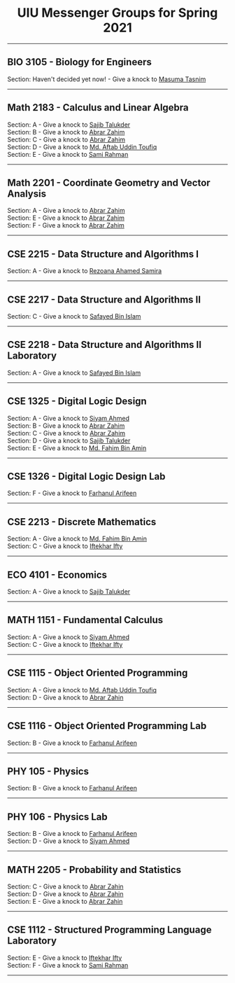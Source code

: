 <h1 align="center">  UIU Messenger Groups for Spring 2021 </h1>

<hr>

<h2> BIO 3105 - Biology for Engineers</h2>

Section: Haven't decided yet now! - Give a knock to [Masuma Tasnim](https://www.facebook.com/masuma.tasnum/) <br>

<hr>


<h2> Math 2183 - Calculus and Linear Algebra  </h2>

Section: A - Give a knock to [Sajib Talukder](https://www.facebook.com/Sajib.Hasan.Adil) <br>
Section: B - Give a knock to [Abrar Zahim](https://www.facebook.com/abrarzyn) <br>
Section: C - Give a knock to [Abrar Zahim](https://www.facebook.com/abrarzyn) <br>
Section: D - Give a knock to [Md. Aftab Uddin Toufiq](https://www.facebook.com/muddinofficials/) <br>
Section: E - Give a knock to [Sami Rahman](https://www.facebook.com/sutan.sharma.7/) <br>


<hr>



<h2> Math 2201 - Coordinate Geometry and Vector Analysis  </h2>

Section: A - Give a knock to [Abrar Zahim](https://www.facebook.com/abrarzyn) <br>
Section: E - Give a knock to [Abrar Zahim](https://www.facebook.com/abrarzyn) <br>
Section: F - Give a knock to [Abrar Zahim](https://www.facebook.com/abrarzyn) <br>


<hr>


<h2> 	CSE 2215 - Data Structure and Algorithms I </h2>

Section: A - Give a knock to [Rezoana Ahamed Samira](https://www.facebook.com/rezoanaahamed.samira/) <br>

<hr>



<h2> CSE 2217 - Data Structure and Algorithms II </h2>

Section: C - Give a knock to [Safayed Bin Islam](https://www.facebook.com/safayed.binislam.1/) <br>

<hr>

<h2> CSE 2218 - Data Structure and Algorithms II Laboratory</h2>

Section: A - Give a knock to [Safayed Bin Islam](https://www.facebook.com/safayed.binislam.1/) <br>

<hr>

<h2> CSE 1325 - Digital Logic Design  </h2>

Section: A - Give a knock to [Siyam Ahmed](https://www.facebook.com/m.siyam.ahmed) <br>
Section: B - Give a knock to [Abrar Zahim](https://www.facebook.com/abrarzyn) <br>
Section: C - Give a knock to [Abrar Zahim](https://www.facebook.com/abrarzyn) <br>
Section: D - Give a knock to [Sajib Talukder](https://www.facebook.com/Sajib.Hasan.Adil) <br>
Section: E - Give a knock to [Md. Fahim Bin Amin](https://www.facebook.com/iptu.fba/) 

<hr>

<h2> CSE 1326 - Digital Logic Design Lab </h2>

Section: F - Give a knock to [Farhanul Arifeen](https://www.facebook.com/farhanul.arifeen) 

<hr>

<h2> CSE 2213 - Discrete Mathematics  </h2>

Section: A - Give a knock to [Md. Fahim Bin Amin](https://www.facebook.com/iptu.fba/) <br>
Section: C - Give a knock to [Iftekhar Ifty](https://www.facebook.com/iftekhar.ifty.752/) <br>

<hr>


<h2> ECO 4101 - Economics  </h2>

Section: A - Give a knock to [Sajib Talukder](https://www.facebook.com/Sajib.Hasan.Adil/)
<hr>



<h2> MATH 1151 - Fundamental Calculus  </h2>

Section: A - Give a knock to [Siyam Ahmed](https://www.facebook.com/m.siyam.ahmed) <br>
Section: C - Give a knock to [Iftekhar Ifty](https://www.facebook.com/iftekhar.ifty.752/) <br>

<hr>

<h2> CSE 1115 - Object Oriented Programming  </h2>

Section: A - Give a knock to [Md. Aftab Uddin Toufiq](https://www.facebook.com/muddinofficials/) <br>
Section: D - Give a knock to [Abrar Zahin](https://www.facebook.com/abrarzyn/)

<hr>

<h2> CSE 1116 - Object Oriented Programming Lab  </h2>

Section: B - Give a knock to [Farhanul Arifeen](https://www.facebook.com/farhanul.arifeen/)

<hr>

<h2> PHY 105 - Physics   </h2>

Section: B - Give a knock to [Farhanul Arifeen](https://www.facebook.com/farhanul.arifeen) 

<hr>

<h2> PHY 106 - Physics Lab  </h2>

Section: B - Give a knock to [Farhanul Arifeen](https://www.facebook.com/farhanul.arifeen) <br>
Section: D - Give a knock to [Siyam Ahmed](https://www.facebook.com/m.siyam.ahmed)
<hr>

<h2> MATH 2205 - Probability and Statistics  </h2>

Section: C - Give a knock to [Abrar Zahin](https://www.facebook.com/abrarzyn/) <br>
Section: D - Give a knock to [Abrar Zahin](https://www.facebook.com/abrarzyn/) <br>
Section: E - Give a knock to [Abrar Zahin](https://www.facebook.com/abrarzyn/) <br>
<hr>


<h2> CSE 1112 - Structured Programming Language Laboratory </h2>

Section: E - Give a knock to [Iftekhar Ifty](https://www.facebook.com/iftekhar.ifty.752/) <br>
Section: F - Give a knock to [Sami Rahman](https://www.facebook.com/sutan.sharma.7/) <br>
<hr>
